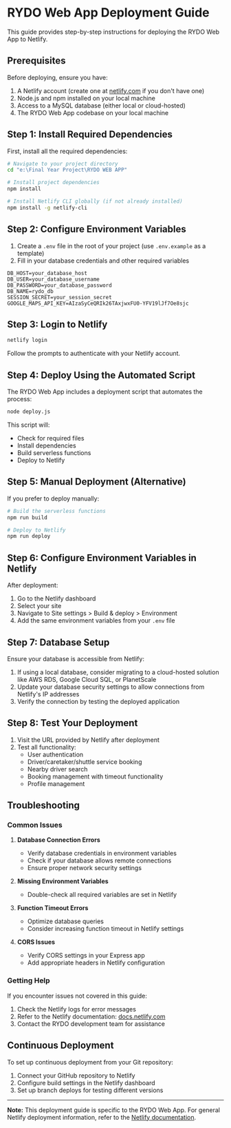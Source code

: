 # RYDO Web App Deployment Guide

This guide provides step-by-step instructions for deploying the RYDO Web App to Netlify.

## Prerequisites

Before deploying, ensure you have:

1. A Netlify account (create one at [netlify.com](https://www.netlify.com) if you don't have one)
2. Node.js and npm installed on your local machine
3. Access to a MySQL database (either local or cloud-hosted)
4. The RYDO Web App codebase on your local machine

## Step 1: Install Required Dependencies

First, install all the required dependencies:

```bash
# Navigate to your project directory
cd "e:\Final Year Project\RYDO WEB APP"

# Install project dependencies
npm install

# Install Netlify CLI globally (if not already installed)
npm install -g netlify-cli
```

## Step 2: Configure Environment Variables

1. Create a `.env` file in the root of your project (use `.env.example` as a template)
2. Fill in your database credentials and other required variables

```
DB_HOST=your_database_host
DB_USER=your_database_username
DB_PASSWORD=your_database_password
DB_NAME=rydo_db
SESSION_SECRET=your_session_secret
GOOGLE_MAPS_API_KEY=AIzaSyCeQRIk26TAxjwxFU0-YFV19lJf7Oe8sjc
```

## Step 3: Login to Netlify

```bash
netlify login
```

Follow the prompts to authenticate with your Netlify account.

## Step 4: Deploy Using the Automated Script

The RYDO Web App includes a deployment script that automates the process:

```bash
node deploy.js
```

This script will:
- Check for required files
- Install dependencies
- Build serverless functions
- Deploy to Netlify

## Step 5: Manual Deployment (Alternative)

If you prefer to deploy manually:

```bash
# Build the serverless functions
npm run build

# Deploy to Netlify
npm run deploy
```

## Step 6: Configure Environment Variables in Netlify

After deployment:

1. Go to the Netlify dashboard
2. Select your site
3. Navigate to Site settings > Build & deploy > Environment
4. Add the same environment variables from your `.env` file

## Step 7: Database Setup

Ensure your database is accessible from Netlify:

1. If using a local database, consider migrating to a cloud-hosted solution like AWS RDS, Google Cloud SQL, or PlanetScale
2. Update your database security settings to allow connections from Netlify's IP addresses
3. Verify the connection by testing the deployed application

## Step 8: Test Your Deployment

1. Visit the URL provided by Netlify after deployment
2. Test all functionality:
   - User authentication
   - Driver/caretaker/shuttle service booking
   - Nearby driver search
   - Booking management with timeout functionality
   - Profile management

## Troubleshooting

### Common Issues

1. **Database Connection Errors**
   - Verify database credentials in environment variables
   - Check if your database allows remote connections
   - Ensure proper network security settings

2. **Missing Environment Variables**
   - Double-check all required variables are set in Netlify

3. **Function Timeout Errors**
   - Optimize database queries
   - Consider increasing function timeout in Netlify settings

4. **CORS Issues**
   - Verify CORS settings in your Express app
   - Add appropriate headers in Netlify configuration

### Getting Help

If you encounter issues not covered in this guide:

1. Check the Netlify logs for error messages
2. Refer to the Netlify documentation: [docs.netlify.com](https://docs.netlify.com)
3. Contact the RYDO development team for assistance

## Continuous Deployment

To set up continuous deployment from your Git repository:

1. Connect your GitHub repository to Netlify
2. Configure build settings in the Netlify dashboard
3. Set up branch deploys for testing different versions

---

**Note:** This deployment guide is specific to the RYDO Web App. For general Netlify deployment information, refer to the [Netlify documentation](https://docs.netlify.com/site-deploys/overview/).
